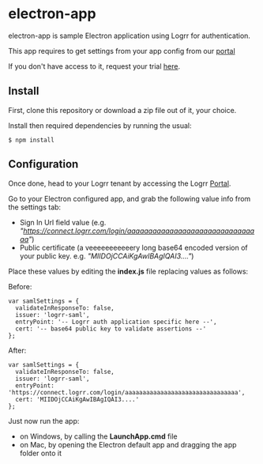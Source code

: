 # electron-app

electron-app is sample Electron application using Logrr for authentication.

This app requires to get settings from your app config from our [portal]

If you don't have access to it, request your trial [here](http://info.logrr.com/logrr-trial-sign-up).

## Install

First, clone this repository or download a zip file out of it, your choice.

Install then required dependencies by running the usual:

```
$ npm install
```

## Configuration

Once done, head to your Logrr tenant by accessing the Logrr [Portal].

Go to your Electron configured app, and grab the following value info from the settings tab:
- Sign In Url field value (e.g. *"https://connect.logrr.com/login/aaaaaaaaaaaaaaaaaaaaaaaaaaaaaaaa"*)
- Public certificate (a veeeeeeeeeeery long base64 encoded version of your public key. e.g. *"MIIDOjCCAiKgAwIBAgIQAI3...."*)

Place these values by editing the **index.js** file replacing values as follows:

Before:
```
var samlSettings = {
  validateInResponseTo: false,
  issuer: 'logrr-saml',
  entryPoint: '-- Logrr auth application specific here --',
  cert: '-- base64 public key to validate assertions --'
};
```
After:
```
var samlSettings = {
  validateInResponseTo: false,
  issuer: 'logrr-saml',
  entryPoint: 'https://connect.logrr.com/login/aaaaaaaaaaaaaaaaaaaaaaaaaaaaaaaa',
  cert: 'MIIDOjCCAiKgAwIBAgIQAI3....'
};
```

Just now run the app:
- on Windows, by calling the **LaunchApp.cmd** file
- on Mac, by opening the Electron default app and dragging the app folder onto it

[Logrr]: http://www.logrr.com
[Portal]: https://portal.logrr.com/
